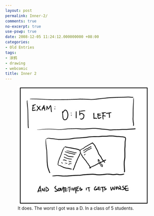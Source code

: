 ```yaml
---
layout: post
permalink: Inner-2/
comments: true
no-excerpt: true
use-pswp: true
date: 2008-12-05 11:24:12.000000000 +08:00
categories:
- Old Entries
tags:
- 涂鸦
- drawing
- webcomic
title: Inner 2
---
```


<div class="imgDisplay monod" style="max-width: 535px;" itemscope itemtype="http://schema.org/ImageGallery">
  <figure itemprop="associatedMedia" itemscope itemtype="http://schema.org/ImageObject">
    <a href="/assets/old/Inner2-535x480.jpg" itemprop="contentUrl" data-size="535x480" >
    <img src="/assets/old/Inner2-535x480.jpg" itemprop="thumbnail" 
      title="It does. The worst I got was a D. In a class of 5 students." 
      alt="It does. The worst I got was a D. In a class of 5 students." />
    </a>
    <figcaption itemprop="caption description">It does. The worst I got was a D. In a class of 5 students.</p></figcaption>
  </figure>
</div>

